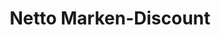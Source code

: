 ---
title: "Netto Marken-Discount"
url: /dessau-rosslau/netto-marken-discount-wasserwerkstrasse/
shop: Supermarkt
---